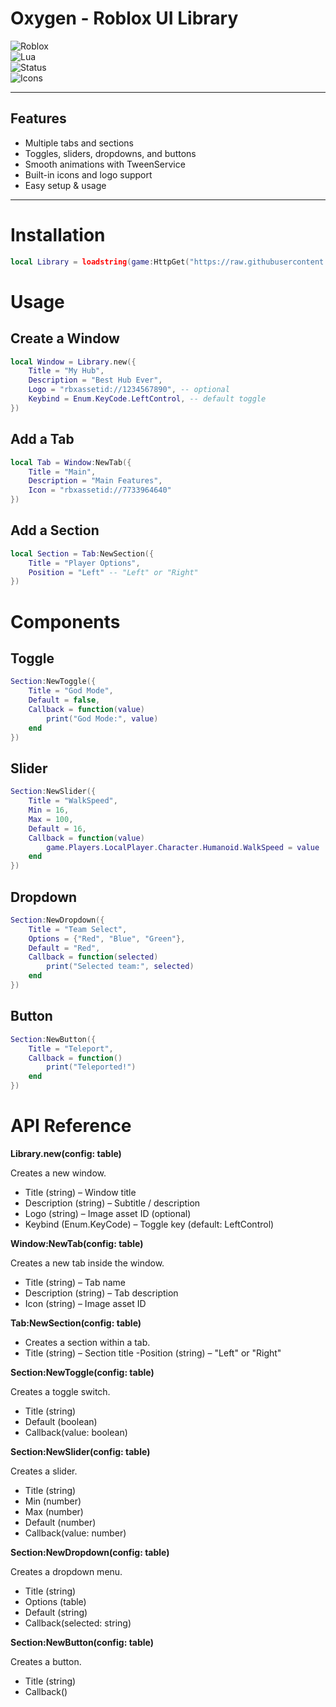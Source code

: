 # Oxygen - Roblox UI Library  

![Roblox](https://img.shields.io/badge/Roblox-UI%20Library-red?style=flat-square&logo=roblox)  
![Lua](https://img.shields.io/badge/Made%20with-Lua-blue?style=flat-square)  
![Status](https://img.shields.io/badge/Status-Active-success?style=flat-square)  
![Icons](https://img.shields.io/badge/Icons%20used%20from-lucide.dev-red?style=flat-square)

---

## Features  
- Multiple tabs and sections  
- Toggles, sliders, dropdowns, and buttons  
- Smooth animations with TweenService  
- Built-in icons and logo support  
- Easy setup & usage  

---

# Installation  
```lua
local Library = loadstring(game:HttpGet("https://raw.githubusercontent.com/oxzygen/OxygenUI/refs/heads/main/ui/oxygen.lua"))()
```

# Usage

## Create a Window
```lua
local Window = Library.new({
    Title = "My Hub",
    Description = "Best Hub Ever",
    Logo = "rbxassetid://1234567890", -- optional
    Keybind = Enum.KeyCode.LeftControl, -- default toggle
})
```

## Add a Tab
```lua
local Tab = Window:NewTab({
    Title = "Main",
    Description = "Main Features",
    Icon = "rbxassetid://7733964640"
})
```

## Add a Section
```lua
local Section = Tab:NewSection({
    Title = "Player Options",
    Position = "Left" -- "Left" or "Right"
})
```

# Components

## Toggle
```lua
Section:NewToggle({
    Title = "God Mode",
    Default = false,
    Callback = function(value)
        print("God Mode:", value)
    end
})
```

## Slider
```lua
Section:NewSlider({
    Title = "WalkSpeed",
    Min = 16,
    Max = 100,
    Default = 16,
    Callback = function(value)
        game.Players.LocalPlayer.Character.Humanoid.WalkSpeed = value
    end
})
```

## Dropdown
```lua
Section:NewDropdown({
    Title = "Team Select",
    Options = {"Red", "Blue", "Green"},
    Default = "Red",
    Callback = function(selected)
        print("Selected team:", selected)
    end
})
```

## Button
```lua
Section:NewButton({
    Title = "Teleport",
    Callback = function()
        print("Teleported!")
    end
})
```

# API Reference

**Library.new(config: table)**

Creates a new window.

- Title (string) – Window title
- Description (string) – Subtitle / description
- Logo (string) – Image asset ID (optional)
- Keybind (Enum.KeyCode) – Toggle key (default: LeftControl)

**Window:NewTab(config: table)**

Creates a new tab inside the window.

- Title (string) – Tab name
- Description (string) – Tab description
- Icon (string) – Image asset ID

**Tab:NewSection(config: table)**

- Creates a section within a tab.
- Title (string) – Section title
-Position (string) – "Left" or "Right"

**Section:NewToggle(config: table)**

Creates a toggle switch.

- Title (string)
- Default (boolean)
- Callback(value: boolean)

**Section:NewSlider(config: table)**

Creates a slider.

- Title (string)
- Min (number)
- Max (number)
- Default (number)
- Callback(value: number)

**Section:NewDropdown(config: table)**

Creates a dropdown menu.

- Title (string)
- Options (table)
- Default (string)
- Callback(selected: string)

**Section:NewButton(config: table)**

Creates a button.

- Title (string)
- Callback()
